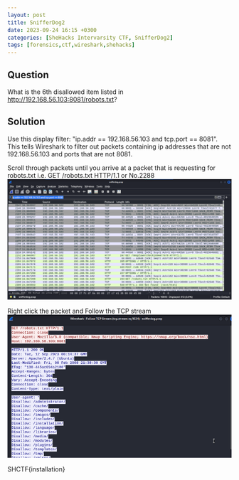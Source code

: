 ```yaml
---
layout: post
title: SnifferDog2
date: 2023-09-24 16:15 +0300
categories: [SheHacks Intervarsity CTF, SnifferDog2]
tags: [forensics,ctf,wireshark,shehacks]
---
```

## Question
What is the 6th disallowed item listed in http://192.168.56.103:8081/robots.txt?

## Solution
Use this display filter: "ip.addr == 192.168.56.103 and tcp.port == 8081". This tells Wireshark to filter out packets containing ip addresses that are not 192.168.56.103 and ports that are not 8081.

Scroll through packets until you arrive at a packet that is requesting for robots.txt i.e. GET /robots.txt HTTP/1.1 or No.2288
![Alt text](/assets/CTFs-main/SIC(AspireCTF)/SnifferDog2/packets.png)

Right click the packet and Follow the TCP stream
![Alt text](/assets/CTFs-main/SIC(AspireCTF)/SnifferDog2/tcp_stream.png)

SHCTF{installation}
